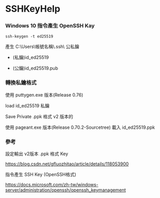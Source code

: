 # SSHKeyHelp

### Windows 10 指令產生 OpenSSH Kay

```
ssh-keygen -t ed25519
```

產生 C:\Users\帳號名稱\\.ssh\ 公私鑰

- (私鑰)id_ed25519


- (公鑰)id_ed25519.pub


### 轉換私鑰格式

使用 puttygen.exe 版本(Release 0.76)

load id_ed25519 私鑰

Save Private .ppk 格式 v2 版本的

使用 pageant.exe 版本(Release 0.70.2-Sourcetree) 載入 id_ed25519.ppk

### 參考

設定輸出 v2版本 .ppk 格式 Key

https://blog.csdn.net/gfluozhitao/article/details/118053900

指令產生 SSH Key (OpenSSH格式)

https://docs.microsoft.com/zh-tw/windows-server/administration/openssh/openssh_keymanagement
